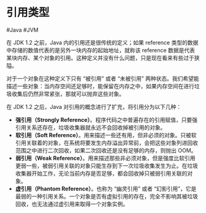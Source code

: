 # 引用类型
#Java #JVM 

在 JDK 1.2 之前，Java 内的引用还是很传统的定义；如果 reference 类型的数据中存储的数值代表的是另外一块内存的起始地址，就称该 reference 数据是代表某块内存、某个对象的引用。这种定义并没有什么问题，只是现在看来有些过于狭隘。

对于一个对象在这种定义下只有 “被引用” 或者 “未被引用” 两种状态。我们希望能描述一些对象：当内存空间还足够时，能保留在内存之中，如果内存空间在进行垃圾收集后仍然非常紧张，那就可以抛弃这些对象。

在 JDK 1.2 之后，Java 对引用的概念进行了扩充，将引用分为以下几种：

+ **强引用（Strongly Reference）**。程序代码之中普遍存在的引用赋值，只要强引用关系还存在，垃圾收集器就永远不会回收掉被引用的对象。
+ **软引用（Soft Reference）**。用来描述一些还有用，但非必须的对象。只被软引用关联着的对象，在系统将要发生内存溢出异常前，会把这些对象列进回收范围之中进行二次回收，如果二次回收还是没有足够的内存，则抛出 OOM。
+ **弱引用（Weak Reference）**。用来描述那些非必须对象，但是强度比软引用更弱一些，被弱引用关联的对象只能生存到下一次垃圾收集发生为止。在垃圾收集器开始工作，无论当前内存是否足够，都会回收掉只被弱引用关联的对象。
+ **虚引用（Phantom Reference）**。也称为 “幽灵引用” 或者 “幻影引用”，它是最弱的一种引用关系。一个对象是否有虚拟引用的存在，完全不影响其被垃圾回收，也无法通过虚引用来取得一个对象实例。